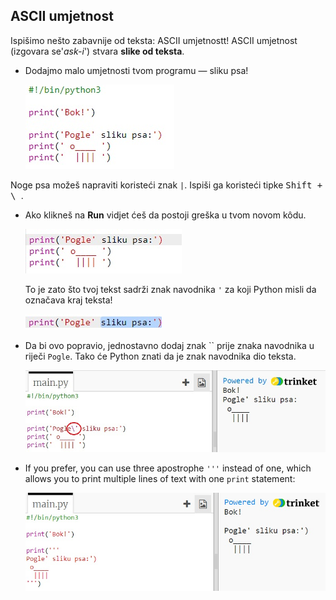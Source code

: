 ## ASCII umjetnost

Ispišimo nešto zabavnije od teksta: ASCII umjetnostt! ASCII umjetnost (izgovara se'*ask-i*') stvara **slike od teksta**.

+ Dodajmo malo umjetnosti tvom programu — sliku psa!
    
    ![screenshot](images/me-dog.png)

Noge psa možeš napraviti koristeći znak `|`. Ispiši ga koristeći tipke <kbd>Shift + \ </kbd>.

+ Ako klikneš na **Run** vidjet ćeš da postoji greška u tvom novom kôdu.
    
    ![screenshot](images/me-dog-bug.png)
    
    To je zato što tvoj tekst sadrži znak navodnika `'` za koji Python misli da označava kraj teksta!
    
    ![screenshot](images/me-dog-quote.png)

+ Da bi ovo popravio, jednostavno dodaj znak `` prije znaka navodnika u riječi `Pogle`. Tako će Python znati da je znak navodnika dio teksta.
    
    ![screenshot](images/me-dog-bug-fix.png)

+ If you prefer, you can use three apostrophe `'''` instead of one, which allows you to print multiple lines of text with one `print` statement:
    
    ![screenshot](images/me-dog-triple-quote.png)